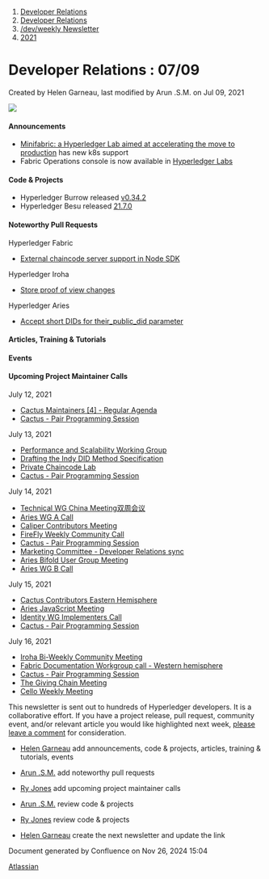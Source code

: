 1. [Developer Relations](index.html)
2. [Developer Relations](Developer-Relations_17170434.html)
3. [/dev/weekly Newsletter](17170445.html)
4. [2021](2021_17170692.html)

# Developer Relations : 07/09

Created by Helen Garneau, last modified by Arun .S.M. on Jul 09, 2021

![](https://ci5.googleusercontent.com/proxy/MJRSjrctXlb1mME2ABG2bmd6USk_RV1YmMN0IwFTnq8glRSRbLJzh0V5qUIcbOChuHya5NG1I-cT70b6ZaNTwaC4J2E-Hor9uTjrWSCVp0WrYWhNGdQijGkZSxz12C7yGsn43fvqFawLiKE7nw4n6PQZUTM-2lhEnVsqkeEMBLe23PvT=s0-d-e1-ft#http://image.email.thelinuxfoundation.org/lib/fe37157075640475711c73/m/2/0f181714-03b7-4174-9914-2c73127fde89.png)

#### Announcements

- [Minifabric: a Hyperledger Lab aimed at accelerating the move to production](https://www.hyperledger.org/blog/2021/07/07/the-latest-on-minifabric-a-hyperledger-lab-aimed-at-accelerating-the-move-to-production) has new k8s support
- Fabric Operations console is now available in [Hyperledger Labs](https://github.com/hyperledger-labs/fabric-operations-console/pull/3)

#### Code &amp; Projects

- Hyperledger Burrow released [v0.34.2](https://github.com/hyperledger/burrow/releases/tag/v0.34.2)
- Hyperledger Besu released [21.7.0](https://github.com/hyperledger/besu/releases/tag/21.7.0)

#### Noteworthy Pull Requests

Hyperledger Fabric

- [External chaincode server support in Node SDK](https://github.com/hyperledger/fabric-chaincode-node/pull/283)

Hyperledger Iroha

- [Store proof of view changes](https://github.com/hyperledger/iroha/pull/1131)

Hyperledger Aries

- [Accept short DIDs for their\_public\_did parameter](https://github.com/hyperledger/aries-cloudagent-python/pull/1300)

#### Articles, Training &amp; Tutorials

#### Events

#### Upcoming Project Maintainer Calls

July 12, 2021

- [Cactus Maintainers \[4\] - Regular Agenda]()
- [Cactus - Pair Programming Session]()

July 13, 2021

- [Performance and Scalability Working Group]()
- [Drafting the Indy DID Method Specification]()
- [Private Chaincode Lab]()
- [Cactus - Pair Programming Session]()

July 14, 2021

- [Technical WG China Meeting双周会议]()
- [Aries WG A Call]()
- [Caliper Contributors Meeting]()
- [FireFly Weekly Community Call]()
- [Cactus - Pair Programming Session]()
- [Marketing Committee - Developer Relations sync]()
- [Aries Bifold User Group Meeting]()
- [Aries WG B Call]()

July 15, 2021

- [Cactus Contributors Eastern Hemisphere]()
- [Aries JavaScript Meeting]()
- [Identity WG Implementers Call]()
- [Cactus - Pair Programming Session]()

July 16, 2021

- [Iroha Bi-Weekly Community Meeting]()
- [Fabric Documentation Workgroup call - Western hemisphere]()
- [Cactus - Pair Programming Session]()
- [The Giving Chain Meeting]()
- [Cello Weekly Meeting]()

This newsletter is sent out to hundreds of Hyperledger developers. It is a collaborative effort. If you have a project release, pull request, community event, and/or relevant article you would like highlighted next week, [please leave a comment](https://lf-hyperledger.atlassian.net/wiki/pages/viewpage.action?pageId=17170459) for consideration.

- [Helen Garneau](https://lf-hyperledger.atlassian.net/wiki/people/60da2fc7285656006a667081?ref=confluence) add announcements, code &amp; projects, articles, training &amp; tutorials, events
- [Arun .S.M.](https://lf-hyperledger.atlassian.net/wiki/people/621a0e5097d313006ba7386a?ref=confluence) add noteworthy pull requests
  
- [Ry Jones](https://lf-hyperledger.atlassian.net/wiki/people/557058:078cecfc-fb17-4d9a-8759-b5b74efa6850?ref=confluence) add upcoming project maintainer calls
- [Arun .S.M.](https://lf-hyperledger.atlassian.net/wiki/people/621a0e5097d313006ba7386a?ref=confluence) review code &amp; projects
- [Ry Jones](https://lf-hyperledger.atlassian.net/wiki/people/557058:078cecfc-fb17-4d9a-8759-b5b74efa6850?ref=confluence) review code &amp; projects
- [Helen Garneau](https://lf-hyperledger.atlassian.net/wiki/people/60da2fc7285656006a667081?ref=confluence) create the next newsletter and update the link

Document generated by Confluence on Nov 26, 2024 15:04

[Atlassian](http://www.atlassian.com/)
